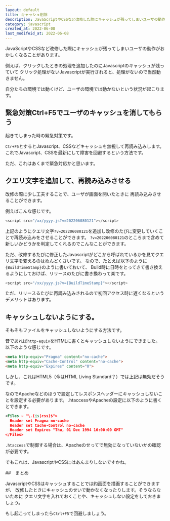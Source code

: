 ```yaml
---
layout: default
title: キャッシュ削除
description: JavaScriptやCSSなど改修した際にキャッシュが残ってしまいユーザの動作がおかしくなるのを防ぐ方法を紹介します。
category: javascript
created_at: 2022-06-08
last_modifeid_at: 2022-06-08
---
```


JavaScriptやCSSなど改修した際にキャッシュが残ってしまいユーザの動作がおかしくなることがあります。

例えば、クリックしたときの処理を追加したのにJavascriptのキャッシュが残っていて
クリック処理がないJavascriptが実行されると、処理がないので当然動きません。

自分たちの環境では動くけど、ユーザの環境では動かないという状況が起こります。


## 緊急対策Ctrl+F5でユーザのキャッシュを消してもらう

起きてしまった時の緊急対策です。

`Ctr+F5`とするとJavascript、CSSなどキャッシュを無視して再読み込みします。
これでJavascript、CSSを最新にして障害を回避するという方法です。

ただ、これはあくまで緊急対応かと思います。

## クエリ文字を追加して、再読み込みさせる

改修の際に少し工夫することで、ユーザが画面を開いたときに
再読み込みさせることができます。

例えばこんな感じです。

```JavaScript
<script src="/xx/yyyy.js?v=202206080121"></script>
```

上記のようにクエリ文字`?v=202206080121`を追加し改修のたびに変更していくことで再読み込みをさせることができます。
`?v=202206080121`のところまで含めて新しいかどうかを判定してくれるのでこんなことができます。

ただ、改修するたびに修正したJavascriptがどこから呼ばれているかを見てクエリ文字を変えるのはめんどくさいです。
なので、たとえば以下のように`{BuildTimeStamp}`のように書いておいて、
Build時に日時をとってきて書き換えるようにしておけば、リリースのたびに書き換わって楽です。

```JavaScript
<script src="/xx/yyyy.js?v={BuildTimeStamp}"></script>
```

ただ、リリースるたびに再読み込みされるので初回アクセス時に遅くなるというデメリットはあります。


## キャッシュしないようにする。

そもそもファイルをキャッシュしないようにする方法です。

昔であれば`http-equiv`をHTMLに書くとキャッシュしないようにできました。
以下のような感じです。

```Html
<meta http-equiv="Pragma" content="no-cache">
<meta http-equiv="Cache-Control" content="no-cache">
<meta http-equiv="Expires" content="0">
```

しかし、これはHTML5（今はHTML Living Standard？）では上記は無効だそうです。

なのでApacheなどのほうで設定してレスポンスヘッダーにキャッシュしないことを設定する必要があります。
.htaccessやApacheの設定に以下のように書くとできます。

```Xml
<Files ~ "\.(js|css)$">
  Header set Pragma no-cache
  Header set Cache-Control no-cache
  Header set Expires "Thu, 01 Dec 1994 16:00:00 GMT"
</Files>
```

`.htaccess`で制御する場合は、Apacheのせってで無効になっていないかの確認が必要です。

でもこれは、JavascriptやCSSにはあんまりしないですかね。

##　まとめ

JavascriptやCSSはキャッシュすることでは約画面を描画することができますが、
改修したときにキャッシュのせいで動かなくなったりします。そうならないために
クエリ文字を入れておくことや、キャッシュしない設定をしておきましょう。

もし起こってしまったら`Ctrl+F5`で回避しましょう。
